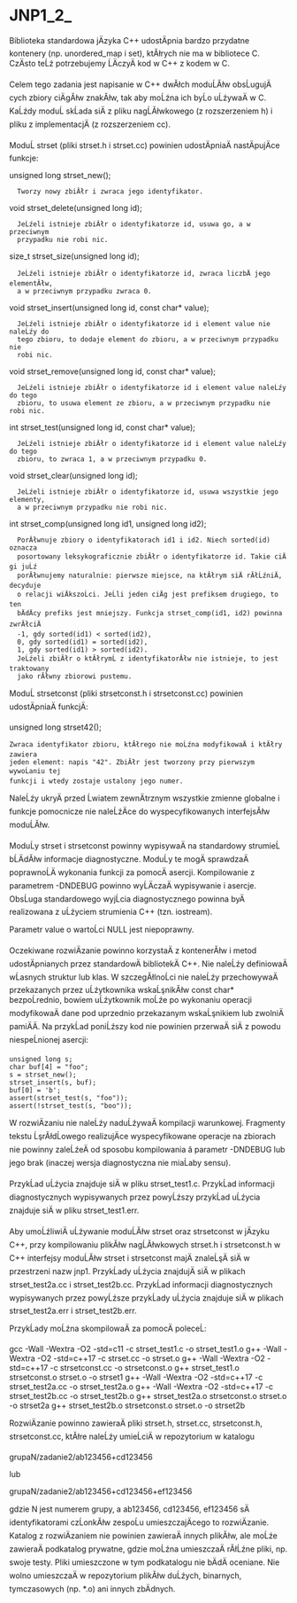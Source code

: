 # JNP1_2_
Biblioteka standardowa jÄzyka C++ udostÄpnia bardzo przydatne kontenery
(np. unordered_map i set), ktĂłrych nie ma w bibliotece C. CzÄsto teĹź
potrzebujemy ĹÄczyÄ kod w C++ z kodem w C.

Celem tego zadania jest napisanie w C++ dwĂłch moduĹĂłw obsĹugujÄcych zbiory
ciÄgĂłw znakĂłw, tak aby moĹźna ich byĹo uĹźywaÄ w C. KaĹźdy moduĹ skĹada siÄ z pliku
nagĹĂłwkowego (z rozszerzeniem h) i pliku z implementacjÄ (z rozszerzeniem cc).

ModuĹ strset (pliki strset.h i strset.cc) powinien udostÄpniaÄ nastÄpujÄce
funkcje:

unsigned long strset_new();

      Tworzy nowy zbiĂłr i zwraca jego identyfikator.

void strset_delete(unsigned long id);

      JeĹźeli istnieje zbiĂłr o identyfikatorze id, usuwa go, a w przeciwnym
      przypadku nie robi nic.

size_t strset_size(unsigned long id);

      JeĹźeli istnieje zbiĂłr o identyfikatorze id, zwraca liczbÄ jego elementĂłw,
      a w przeciwnym przypadku zwraca 0.

void strset_insert(unsigned long id, const char* value);

      JeĹźeli istnieje zbiĂłr o identyfikatorze id i element value nie naleĹźy do
      tego zbioru, to dodaje element do zbioru, a w przeciwnym przypadku nie
      robi nic.

void strset_remove(unsigned long id, const char* value);

      JeĹźeli istnieje zbiĂłr o identyfikatorze id i element value naleĹźy do tego
      zbioru, to usuwa element ze zbioru, a w przeciwnym przypadku nie robi nic.

int strset_test(unsigned long id, const char* value);

      JeĹźeli istnieje zbiĂłr o identyfikatorze id i element value naleĹźy do tego
      zbioru, to zwraca 1, a w przeciwnym przypadku 0.

void strset_clear(unsigned long id);

      JeĹźeli istnieje zbiĂłr o identyfikatorze id, usuwa wszystkie jego elementy,
      a w przeciwnym przypadku nie robi nic.

int strset_comp(unsigned long id1, unsigned long id2);

      PorĂłwnuje zbiory o identyfikatorach id1 i id2. Niech sorted(id) oznacza
      posortowany leksykograficznie zbiĂłr o identyfikatorze id. Takie ciÄgi juĹź
      porĂłwnujemy naturalnie: pierwsze miejsce, na ktĂłrym siÄ rĂłĹźniÄ, decyduje
      o relacji wiÄkszoĹci. JeĹli jeden ciÄg jest prefiksem drugiego, to ten
      bÄdÄcy prefiks jest mniejszy. Funkcja strset_comp(id1, id2) powinna zwrĂłciÄ
      -1, gdy sorted(id1) < sorted(id2),
      0, gdy sorted(id1) = sorted(id2),
      1, gdy sorted(id1) > sorted(id2).
      JeĹźeli zbiĂłr o ktĂłrymĹ z identyfikatorĂłw nie istnieje, to jest traktowany
      jako rĂłwny zbiorowi pustemu.

ModuĹ strsetconst (pliki strsetconst.h i strsetconst.cc) powinien udostÄpniaÄ
funkcjÄ:

unsigned long strset42();

    Zwraca identyfikator zbioru, ktĂłrego nie moĹźna modyfikowaÄ i ktĂłry zawiera
    jeden element: napis "42". ZbiĂłr jest tworzony przy pierwszym wywoĹaniu tej
    funkcji i wtedy zostaje ustalony jego numer.

NaleĹźy ukryÄ przed Ĺwiatem zewnÄtrznym wszystkie zmienne globalne i funkcje
pomocnicze nie naleĹźÄce do wyspecyfikowanych interfejsĂłw moduĹĂłw.

ModuĹy strset i strsetconst powinny wypisywaÄ na standardowy strumieĹ bĹÄdĂłw
informacje diagnostyczne. ModuĹy te mogÄ sprawdzaÄ poprawnoĹÄ wykonania funkcji
za pomocÄ asercji. Kompilowanie z parametrem -DNDEBUG powinno wyĹÄczaÄ
wypisywanie i asercje. ObsĹuga standardowego wyjĹcia diagnostycznego powinna byÄ
realizowana z uĹźyciem strumienia C++ (tzn. iostream).

Parametr value o wartoĹci NULL jest niepoprawny.

Oczekiwane rozwiÄzanie powinno korzystaÄ z kontenerĂłw i metod udostÄpnianych
przez standardowÄ bibliotekÄ C++. Nie naleĹźy definiowaÄ wĹasnych struktur lub
klas. W szczegĂłlnoĹci nie naleĹźy przechowywaÄ przekazanych przez uĹźytkownika
wskaĹşnikĂłw const char* bezpoĹrednio, bowiem uĹźytkownik moĹźe po wykonaniu
operacji modyfikowaÄ dane pod uprzednio przekazanym wskaĹşnikiem lub zwolniÄ
pamiÄÄ. Na przykĹad poniĹźszy kod nie powinien przerwaÄ siÄ z powodu
niespeĹnionej asercji:

    unsigned long s;
    char buf[4] = "foo";
    s = strset_new();
    strset_insert(s, buf);
    buf[0] = 'b';
    assert(strset_test(s, "foo"));
    assert(!strset_test(s, "boo"));

W rozwiÄzaniu nie naleĹźy naduĹźywaÄ kompilacji warunkowej. Fragmenty tekstu
ĹşrĂłdĹowego realizujÄce wyspecyfikowane operacje na zbiorach nie powinny zaleĹźeÄ
od sposobu kompilowania â parametr -DNDEBUG lub jego brak (inaczej wersja
diagnostyczna nie miaĹaby sensu).

PrzykĹad uĹźycia znajduje siÄ w pliku strset_test1.c. PrzykĹad informacji
diagnostycznych wypisywanych przez powyĹźszy przykĹad uĹźycia znajduje siÄ
w pliku strset_test1.err.

Aby umoĹźliwiÄ uĹźywanie moduĹĂłw strset oraz strsetconst w jÄzyku C++, przy
kompilowaniu plikĂłw nagĹĂłwkowych strset.h i strsetconst.h w C++ interfejsy
moduĹĂłw strset i strsetconst majÄ znaleĹşÄ siÄ w przestrzeni nazw jnp1.
PrzykĹady uĹźycia znajdujÄ siÄ w plikach strset_test2a.cc i strset_test2b.cc.
PrzykĹad informacji diagnostycznych wypisywanych przez powyĹźsze przykĹady
uĹźycia znajduje siÄ w plikach strset_test2a.err i strset_test2b.err.

PrzykĹady moĹźna skompilowaÄ za pomocÄ poleceĹ:

gcc -Wall -Wextra -O2 -std=c11 -c strset_test1.c -o strset_test1.o
g++ -Wall -Wextra -O2 -std=c++17 -c strset.cc -o strset.o
g++ -Wall -Wextra -O2 -std=c++17 -c strsetconst.cc -o strsetconst.o
g++ strset_test1.o strsetconst.o strset.o -o strset1
g++ -Wall -Wextra -O2 -std=c++17 -c strset_test2a.cc -o strset_test2a.o
g++ -Wall -Wextra -O2 -std=c++17 -c strset_test2b.cc -o strset_test2b.o
g++ strset_test2a.o strsetconst.o strset.o -o strset2a
g++ strset_test2b.o strsetconst.o strset.o -o strset2b

RozwiÄzanie powinno zawieraÄ pliki strset.h, strset.cc, strsetconst.h,
strsetconst.cc, ktĂłre naleĹźy umieĹciÄ w repozytorium w katalogu

grupaN/zadanie2/ab123456+cd123456

lub

grupaN/zadanie2/ab123456+cd123456+ef123456

gdzie N jest numerem grupy, a ab123456, cd123456, ef123456 sÄ identyfikatorami
czĹonkĂłw zespoĹu umieszczajÄcego to rozwiÄzanie. Katalog z rozwiÄzaniem nie
powinien zawieraÄ innych plikĂłw, ale moĹźe zawieraÄ podkatalog prywatne, gdzie
moĹźna umieszczaÄ rĂłĹźne pliki, np. swoje testy. Pliki umieszczone w tym
podkatalogu nie bÄdÄ oceniane. Nie wolno umieszczaÄ w repozytorium plikĂłw
duĹźych, binarnych, tymczasowych (np. *.o) ani innych zbÄdnych.
